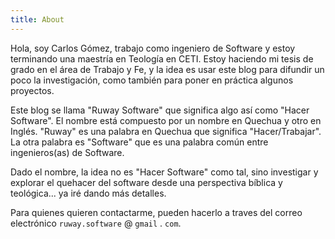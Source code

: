 ```yaml
---
title: About
---
```


Hola, soy Carlos Gómez, trabajo como ingeniero de Software y estoy terminando
una maestría en Teología en CETI.
Estoy haciendo mi tesis de grado en el área
de Trabajo y Fe, y la idea es usar este blog para difundir un poco la
investigación, como también para poner en práctica algunos proyectos.

Este blog se llama "Ruway Software" que significa algo así como 
"Hacer Software". El nombre está compuesto por un nombre en Quechua y otro 
en Inglés. "Ruway" es una palabra en Quechua que significa "Hacer/Trabajar".
La otra palabra es "Software" que es una palabra común entre ingenieros(as)
de Software.

Dado el nombre, la idea no es "Hacer Software" como tal, sino investigar 
y explorar el quehacer del software desde una perspectiva bíblica y 
teológica... ya iré dando más detalles.

Para quienes quieren contactarme, pueden hacerlo a traves del correo 
electrónico `ruway.software` $@$ `gmail` $.$ `com`.

